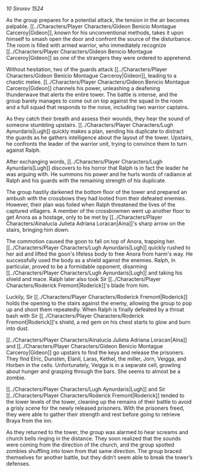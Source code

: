 *10 Sirorev 1524*

As the group prepares for a potential attack, the tension in the air becomes palpable. [[../Characters/Player Characters/Gideon Benicio Montague Carceroy|Gideon]], known for his unconventional methods, takes it upon himself to smash open the door and confront the source of the disturbance. The room is filled with armed warrior, who immediately recognize [[../Characters/Player Characters/Gideon Benicio Montague Carceroy|Gideon]] as one of the strangers they were ordered to apprehend.

Without hesitation, two of the guards attack [[../Characters/Player Characters/Gideon Benicio Montague Carceroy|Gideon]], leading to a chaotic melee. [[../Characters/Player Characters/Gideon Benicio Montague Carceroy|Gideon]] channels his power, unleashing a deafening thunderwave that alerts the entire tower. The battle is intense, and the group barely manages to come out on top against the squad in the room and a full squad that responds to the noise, including two warrior captains.

As they catch their breath and assess their wounds, they hear the sound of someone stumbling upstairs. [[../Characters/Player Characters/Lugh Aynurdaris|Lugh]] quickly makes a plan, sending his duplicate to distract the guards as he gathers intelligence about the layout of the tower. Upstairs, he confronts the leader of the warrior unit, trying to convince them to turn against Ralph.

After exchanging words, [[../Characters/Player Characters/Lugh Aynurdaris|Lugh]] discovers to his horror that Ralph is in fact the leader he was arguing with. He summons his power and he hurls words of radiance at Ralph and his guards with the remaining strength of his duplicate.  
  
The group hastily darkened the bottom floor of the tower and prepared an ambush with the crossbows they had looted from their defeated enemies. However, their plan was foiled when Ralph threatened the lives of the captured villagers. A member of the crossbowmen went up another floor to get Anora as a hostage, only to be met by [[../Characters/Player Characters/Ainalucia Julieta Adriana Loracan|Aina]]'s sharp arrow on the stairs, bringing him down.

The commotion caused the goon to fall on top of Anora, trapping her. [[../Characters/Player Characters/Lugh Aynurdaris|Lugh]] quickly rushed to her aid and lifted the goon's lifeless body to free Anora from harm's way. He successfully used the body as a shield against the enemies. Ralph, in particular, proved to be a formidable opponent, disarming [[../Characters/Player Characters/Lugh Aynurdaris|Lugh]] and taking his shield and mace. Ralph later also took Sir [[../Characters/Player Characters/Roderick Fremont|Roderick]]'s blade from him.

Luckily, Sir [[../Characters/Player Characters/Roderick Fremont|Roderick]] holds the opening to the stairs against the enemy, allowing the group to pop up and shoot them repeatedly. When Ralph is finally defeated by a throat bash with Sir [[../Characters/Player Characters/Roderick Fremont|Roderick]]'s shield, a red gem on his chest starts to glow and burn into dust.

[[../Characters/Player Characters/Ainalucia Julieta Adriana Loracan|Aina]] and [[../Characters/Player Characters/Gideon Benicio Montague Carceroy|Gideon]] go upstairs to find the keys and release the prisoners. They find Elric, Dunsten, Elanil, Laras, Kethel, the miller, Jorn, Veigga, and Horben in the cells. Unfortunately, Veigga is in a separate cell, growling about hunger and grasping through the bars. She seems to almost be a zombie.

[[../Characters/Player Characters/Lugh Aynurdaris|Lugh]] and Sir [[../Characters/Player Characters/Roderick Fremont|Roderick]] tended to the lower levels of the tower, cleaning up the remains of their battle to avoid a grisly scene for the newly released prisoners. With the prisoners freed, they were able to gather their strength and rest before going to retrieve Braya from the inn.

As they returned to the tower, the group was alarmed to hear screams and church bells ringing in the distance. They soon realized that the sounds were coming from the direction of the church, and the group spotted zombies shuffling into town from that same direction. The group braced themselves for another battle, but they didn’t seem able to break the tower’s defenses.